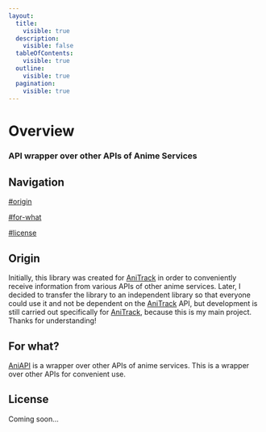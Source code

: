 ```yaml
---
layout:
  title:
    visible: true
  description:
    visible: false
  tableOfContents:
    visible: true
  outline:
    visible: true
  pagination:
    visible: true
---
```


# Overview

### API wrapper over other APIs of Anime Services

## Navigation

[#origin](./#origin "mention")

[#for-what](./#for-what "mention")

[#license](./#license "mention")

## Origin

Initially, this library was created for [AniTrack](https://github.com/zetharionn/anitrack) in order to conveniently receive information from various APIs of other anime services. Later, I decided to transfer the library to an independent library so that everyone could use it and not be dependent on the [AniTrack](https://github.com/zetharionn/anitrack) API, but development is still carried out specifically for [AniTrack](https://github.com/zetharionn/anitrack), because this is my main project. Thanks for understanding!

## For what?

[AniAPI](https://github.com/zetharionn/aniapi) is a wrapper over other APIs of anime services. This is a wrapper over other APIs for convenient use.

## License

Coming soon...

